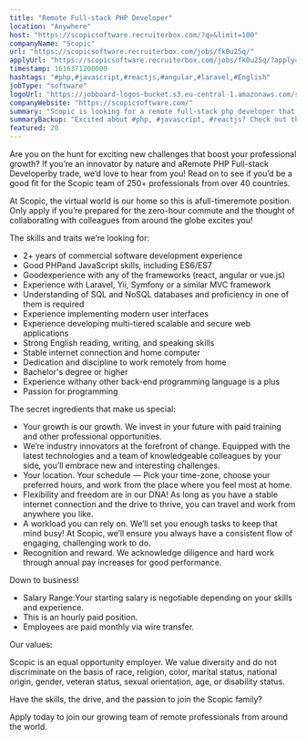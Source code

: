 ```yaml
---
title: "Remote Full-stack PHP Developer"
location: "Anywhere"
host: "https://scopicsoftware.recruiterbox.com/?q=&limit=100"
companyName: "Scopic"
url: "https://scopicsoftware.recruiterbox.com/jobs/fk0u25q/"
applyUrl: "https://scopicsoftware.recruiterbox.com/jobs/fk0u25q/?apply=true"
timestamp: 1616371200000
hashtags: "#php,#javascript,#reactjs,#angular,#laravel,#English"
jobType: "software"
logoUrl: "https://jobboard-logos-bucket.s3.eu-central-1.amazonaws.com/scopic"
companyWebsite: "https://scopicsoftware.com/"
summary: "Scopic is looking for a remote full-stack php developer that has 2+ years of commercial software development experience."
summaryBackup: "Excited about #php, #javascript, #reactjs? Check out this job post!"
featured: 20
---
```


Are you on the hunt for exciting new challenges that boost your professional growth? If you’re an innovator by nature and aRemote PHP Full-stack Developerby trade, we’d love to hear from you! Read on to see if you’d be a good fit for the Scopic team of 250+ professionals from over 40 countries.

At Scopic, the virtual world is our home so this is afull-timeremote position. Only apply if you’re prepared for the zero-hour commute and the thought of collaborating with colleagues from around the globe excites you!

The skills and traits we’re looking for:

*   2+ years of commercial software development experience
*   Good PHPand JavaScript skills, including ES6/ES7
*   Goodexperience with any of the frameworks (react, angular or vue.js)
*   Experience with Laravel, Yii, Symfony or a similar MVC framework
*   Understanding of SQL and NoSQL databases and proficiency in one of them is required
*   Experience implementing modern user interfaces
*   Experience developing multi-tiered scalable and secure web applications
*   Strong English reading, writing, and speaking skills
*   Stable internet connection and home computer
*   Dedication and discipline to work remotely from home
*   Bachelor's degree or higher
*   Experience withany other back-end programming language is a plus
*   Passion for programming

The secret ingredients that make us special:

*   Your growth is our growth. We invest in your future with paid training and other professional opportunities.
*   We’re industry innovators at the forefront of change. Equipped with the latest technologies and a team of knowledgeable colleagues by your side, you’ll embrace new and interesting challenges.
*   Your location. Your schedule — Pick your time-zone, choose your preferred hours, and work from the place where you feel most at home.
*   Flexibility and freedom are in our DNA! As long as you have a stable internet connection and the drive to thrive, you can travel and work from anywhere you like.
*   A workload you can rely on. We’ll set you enough tasks to keep that mind busy! At Scopic, we’ll ensure you always have a consistent flow of engaging, challenging work to do.
*   Recognition and reward. We acknowledge diligence and hard work through annual pay increases for good performance.

Down to business!

*   Salary Range:Your starting salary is negotiable depending on your skills and experience.
*   This is an hourly paid position.
*   Employees are paid monthly via wire transfer.

Our values:

Scopic is an equal opportunity employer. We value diversity and do not discriminate on the basis of race, religion, color, marital status, national origin, gender, veteran status, sexual orientation, age, or disability status.

Have the skills, the drive, and the passion to join the Scopic family?

Apply today to join our growing team of remote professionals from around the world.
